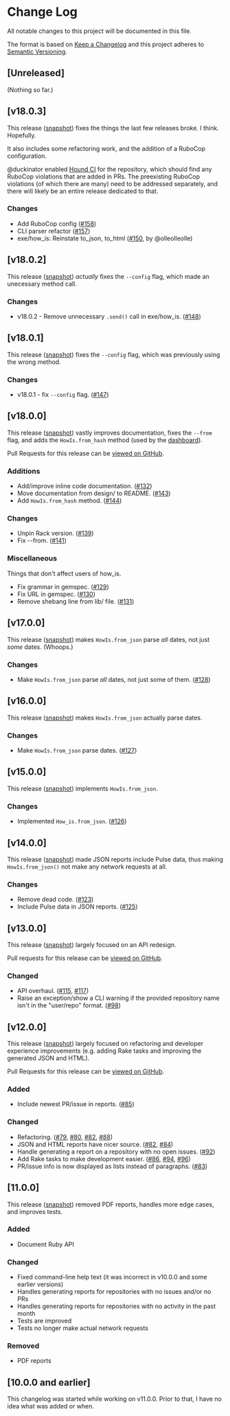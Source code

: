# Change Log

All notable changes to this project will be documented in this file.

The format is based on [Keep a Changelog](http://keepachangelog.com) and
this project adheres to [Semantic Versioning](http://semver.org).

## [Unreleased]

(Nothing so far.)

## [v18.0.3]

This release ([snapshot](https://github.com/how-is/how_is/tree/v18.0.3))
fixes the things the last few releases broke. I think. Hopefully.

It also includes some refactoring work, and the addition of a RuboCop
configuration.

@duckinator enabled [Hound CI](https://houndci.com) for the repository, which
should find any RuboCop violations that are added in PRs. The preexisting
RuboCop violations (of which there are many) need to be addressed separately,
and there will likely be an entire release dedicated to that.

### Changes

* Add RuboCop config ([#158](https://github.com/how-is/how_is/pull/158))
* CLI parser refactor ([#157](https://github.com/how-is/how_is/pull/157))
* exe/how_is: Reinstate to_json, to_html ([#150](https://github.com/how-is/how_is/pull/150), by @olleolleolle)

## [v18.0.2]

This release ([snapshot](https://github.com/how-is/how_is/tree/v18.0.2))
_actually_ fixes the `--config` flag, which made an unecessary method
call.

### Changes

* v18.0.2 - Remove unnecessary `.send()` call in exe/how_is.
  ([#148](https://github.com/how-is/how_is/pull/148))

## [v18.0.1]

This release ([snapshot](https://github.com/how-is/how_is/tree/v18.0.1))
fixes the `--config` flag, which was previously using the wrong method.

### Changes

* v18.0.1 - fix `--config` flag.
  ([#147](https://github.com/how-is/how_is/pull/147))

## [v18.0.0]

This release ([snapshot](https://github.com/how-is/how_is/tree/v18.0.0))
vastly improves documentation, fixes the `--from` flag, and adds the
`HowIs.from_hash` method (used by the
[dashboard](https://github.com/how-is/dashboard)).

Pull Requests for this release can be [viewed on
GitHub](https://github.com/how-is/how_is/pulls?utf8=&q=is%3Apr%20created%3A2017-02-10..2017-03-03).

### Additions

* Add/improve inline code documentation.
  ([#132](https://github.com/how-is/how_is/pull/132))
* Move documentation from design/ to README.
  ([#143](https://github.com/how-is/how_is/pull/143))
* Add `HowIs.from_hash` method.
  ([#144](https://github.com/how-is/how_is/pull/144))

### Changes

* Unpin Rack version. ([#139](https://github.com/how-is/how_is/pull/139))
* Fix --from. ([#141](https://github.com/how-is/how_is/pull/141))

### Miscellaneous

Things that don't affect users of how\_is.

* Fix grammar in gemspec.
  ([#129](https://github.com/how-is/how_is/pull/129))
* Fix URL in gemspec. ([#130](https://github.com/how-is/how_is/pull/130))
* Remove shebang line from lib/ file.
  ([#131](https://github.com/how-is/how_is/pull/131))


## [v17.0.0]

This release ([snapshot](https://github.com/how-is/how_is/tree/v17.0.0))
makes `HowIs.from_json` parse _all_ dates, not just _some_ dates.
(Whoops.)

### Changes

* Make `HowIs.from_json` parse _all_ dates, not just some of them.
  ([#128](https://github.com/how-is/how_is/pull/128))

## [v16.0.0]

This release ([snapshot](https://github.com/how-is/how_is/tree/v16.0.0))
makes `HowIs.from_json` actually parse dates.

### Changes

* Make `HowIs.from_json` parse dates.
  ([#127](https://github.com/how-is/how_is/pull/127))

## [v15.0.0]

This release ([snapshot](https://github.com/how-is/how_is/tree/v15.0.0))
implements `HowIs.from_json`.

### Changes

* Implemented `How_is.from_json`.
  ([#126](https://github.com/how-is/how_is/pull/126))

## [v14.0.0]

This release ([snapshot](https://github.com/how-is/how_is/tree/v14.0.0))
made JSON reports include Pulse data, thus making `HowIs.from_json()`
not make any network requests at all.

### Changes

* Remove dead code. ([#123](https://github.com/how-is/how_is/pull/123))
* Include Pulse data in JSON reports.
  ([#125](https://github.com/how-is/how_is/pull/125))

## [v13.0.0]

This release ([snapshot](https://github.com/how-is/how_is/tree/v13.0.0))
largely focused on an API redesign.

Pull requests for this release can be [viewed on
GitHub](https://github.com/how-is/how_is/pulls?utf8=&q=is%3Apr%20created%3A2016-12-12..2017-02-09).

### Changed

* API overhaul. ([#115](https://github.com/how-is/how_is/issues/115), [#117](https://github.com/how-is/how_is/pull/117))
* Raise an exception/show a CLI warning if the provided repository name
  isn't in the "user/repo" format.
  ([#98](https://github.com/how-is/how_is/pull/98))

## [v12.0.0]

This release ([snapshot](https://github.com/how-is/how_is/tree/v12.0.0))
largely focused on refactoring and developer experience improvements
(e.g. adding Rake tasks and improving the generated JSON and HTML).

Pull Requests for this release can be [viewed on
GitHub](https://github.com/how-is/how_is/pulls?utf8=&q=is%3Apr%20created%3A2016-11-11..2016-12-11).

### Added

- Include newest PR/issue in reports.
  ([#85](https://github.com/how-is/how_is/pull/85))

### Changed

- Refactoring. ([#79](https://github.com/how-is/how_is/pull/79), [#80](https://github.com/how-is/how_is/pull/80), [#82](https://github.com/how-is/how_is/pull/82), [#88](https://github.com/how-is/how_is/pull/88))
- JSON and HTML reports have nicer source.
  ([#82](https://github.com/how-is/how_is/pulls/82),
  [#84](https://github.com/how-is/how_is/pulls/84))
- Handle generating a report on a repository with no open issues.
  ([#92](https://github.com/how-is/how_is/pull/92))
- Add Rake tasks to make development easier. ([#86](https://github.com/how-is/how_is/pull/86), [#94](https://github.com/how-is/how_is/pull/94), [#96](https://github.com/how-is/how_is/pull/96))
- PR/issue info is now displayed as lists instead of paragraphs. ([#83](https://github.com/how-is/how_is/pull/83))

## [11.0.0]

This release ([snapshot](https://github.com/how-is/how_is/tree/v11.0.0))
removed PDF reports, handles more edge cases, and improves tests.

### Added

- Document Ruby API

### Changed

- Fixed command-line help text (it was incorrect in v10.0.0 and some earlier versions)
- Handles generating reports for repositories with no issues and/or no PRs
- Handles generating reports for repositories with no activity in the
  past month
- Tests are improved
- Tests no longer make actual network requests

### Removed

- PDF reports

## [10.0.0 and earlier]

This changelog was started while working on v11.0.0.
Prior to that, I have no idea what was added or when.
